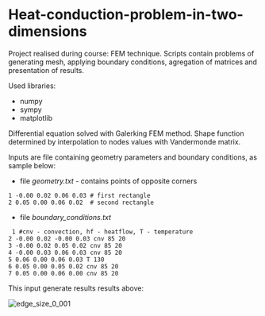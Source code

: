 # Heat-conduction-problem-in-two-dimensions
Project realised during course: FEM technique. Scripts contain problems of generating mesh, applying boundary conditions, agregation of matrices and presentation of results.

Used libraries:
 - numpy
 - sympy
 - matplotlib

Differential equation solved with Galerking FEM method. Shape function determined by interpolation to nodes values with Vandermonde matrix.

Inputs are file containing geometry parameters and boundary conditions, as sample below:

 - file *geometry.txt* - contains points of opposite corners

`
1 -0.00 0.02 0.06 0.03 # first rectangle `<br>`
2 0.05 0.00 0.06 0.02  # second rectangle
`

 - file *boundary_conditions.txt*

`
1 #cnv - convection, hf - heatflow, T - temperature`<br>`
2 -0.00 0.02 -0.00 0.03 cnv 85 20 `<br>`
3 -0.00 0.02 0.05 0.02 cnv 85 20 `<br>`
4 -0.00 0.03 0.06 0.03 cnv 85 20 `<br>`
5 0.06 0.00 0.06 0.03 T 130 `<br>`
6 0.05 0.00 0.05 0.02 cnv 85 20 `<br>`
7 0.05 0.00 0.06 0.00 cnv 85 20 
`

This input generate results results above:

![edge_size_0_001](https://github.com/Czesiek1701/Heat-conduction-problem-in-two-dimensions/assets/157902583/1ccd8295-e638-4c37-bdfc-f930a4aecae7)



